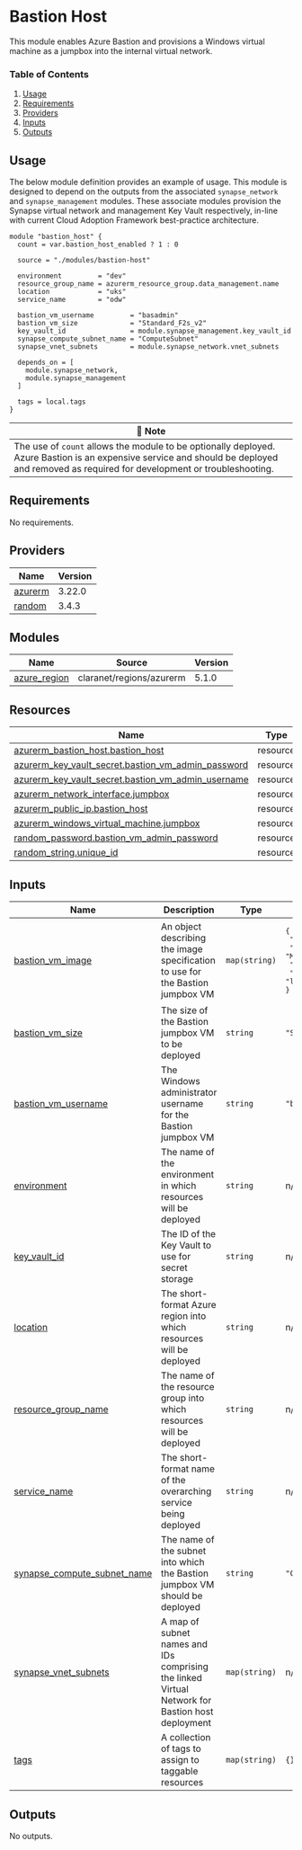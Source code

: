 # Bastion Host
This module enables Azure Bastion and provisions a Windows virtual machine as a jumpbox into the internal virtual network.

### Table of Contents
1. [Usage](#usage)
2. [Requirements](#requirements)
3. [Providers](#Providers)
4. [Inputs](#inputs)
5. [Outputs](#outputs)

## Usage
The below module definition provides an example of usage. This module is designed to depend on the outputs from the associated `synapse_network` and `synapse_management` modules. These associate modules provision the Synapse virtual network and management Key Vault respectively, in-line with current Cloud Adoption Framework best-practice architecture.
```
module "bastion_host" {
  count = var.bastion_host_enabled ? 1 : 0

  source = "./modules/bastion-host"

  environment         = "dev"
  resource_group_name = azurerm_resource_group.data_management.name
  location            = "uks"
  service_name        = "odw"

  bastion_vm_username         = "basadmin"
  bastion_vm_size             = "Standard_F2s_v2"
  key_vault_id                = module.synapse_management.key_vault_id
  synapse_compute_subnet_name = "ComputeSubnet"
  synapse_vnet_subnets        = module.synapse_network.vnet_subnets

  depends_on = [
    module.synapse_network,
    module.synapse_management
  ]

  tags = local.tags
}
```

| :scroll: Note |
|----------|
| The use of `count` allows the module to be optionally deployed. Azure Bastion is an expensive service and should be deployed and removed as required for development or troubleshooting. |

<!-- BEGINNING OF PRE-COMMIT-TERRAFORM DOCS HOOK -->
## Requirements

No requirements.

## Providers

| Name | Version |
|------|---------|
| <a name="provider_azurerm"></a> [azurerm](#provider\_azurerm) | 3.22.0 |
| <a name="provider_random"></a> [random](#provider\_random) | 3.4.3 |

## Modules

| Name | Source | Version |
|------|--------|---------|
| <a name="module_azure_region"></a> [azure\_region](#module\_azure\_region) | claranet/regions/azurerm | 5.1.0 |

## Resources

| Name | Type |
|------|------|
| [azurerm_bastion_host.bastion_host](https://registry.terraform.io/providers/hashicorp/azurerm/latest/docs/resources/bastion_host) | resource |
| [azurerm_key_vault_secret.bastion_vm_admin_password](https://registry.terraform.io/providers/hashicorp/azurerm/latest/docs/resources/key_vault_secret) | resource |
| [azurerm_key_vault_secret.bastion_vm_admin_username](https://registry.terraform.io/providers/hashicorp/azurerm/latest/docs/resources/key_vault_secret) | resource |
| [azurerm_network_interface.jumpbox](https://registry.terraform.io/providers/hashicorp/azurerm/latest/docs/resources/network_interface) | resource |
| [azurerm_public_ip.bastion_host](https://registry.terraform.io/providers/hashicorp/azurerm/latest/docs/resources/public_ip) | resource |
| [azurerm_windows_virtual_machine.jumpbox](https://registry.terraform.io/providers/hashicorp/azurerm/latest/docs/resources/windows_virtual_machine) | resource |
| [random_password.bastion_vm_admin_password](https://registry.terraform.io/providers/hashicorp/random/latest/docs/resources/password) | resource |
| [random_string.unique_id](https://registry.terraform.io/providers/hashicorp/random/latest/docs/resources/string) | resource |

## Inputs

| Name | Description | Type | Default | Required |
|------|-------------|------|---------|:--------:|
| <a name="input_bastion_vm_image"></a> [bastion\_vm\_image](#input\_bastion\_vm\_image) | An object describing the image specification to use for the Bastion jumpbox VM | `map(string)` | <pre>{<br>  "offer": "windows-11",<br>  "publisher": "MicrosoftWindowsDesktop",<br>  "sku": "win11-21h2-ent",<br>  "version": "latest"<br>}</pre> | no |
| <a name="input_bastion_vm_size"></a> [bastion\_vm\_size](#input\_bastion\_vm\_size) | The size of the Bastion jumpbox VM to be deployed | `string` | `"Standard_F2s_v2"` | no |
| <a name="input_bastion_vm_username"></a> [bastion\_vm\_username](#input\_bastion\_vm\_username) | The Windows administrator username for the Bastion jumpbox VM | `string` | `"basadmin"` | no |
| <a name="input_environment"></a> [environment](#input\_environment) | The name of the environment in which resources will be deployed | `string` | n/a | yes |
| <a name="input_key_vault_id"></a> [key\_vault\_id](#input\_key\_vault\_id) | The ID of the Key Vault to use for secret storage | `string` | n/a | yes |
| <a name="input_location"></a> [location](#input\_location) | The short-format Azure region into which resources will be deployed | `string` | n/a | yes |
| <a name="input_resource_group_name"></a> [resource\_group\_name](#input\_resource\_group\_name) | The name of the resource group into which resources will be deployed | `string` | n/a | yes |
| <a name="input_service_name"></a> [service\_name](#input\_service\_name) | The short-format name of the overarching service being deployed | `string` | n/a | yes |
| <a name="input_synapse_compute_subnet_name"></a> [synapse\_compute\_subnet\_name](#input\_synapse\_compute\_subnet\_name) | The name of the subnet into which the Bastion jumpbox VM should be deployed | `string` | `"ComputeSubnet"` | no |
| <a name="input_synapse_vnet_subnets"></a> [synapse\_vnet\_subnets](#input\_synapse\_vnet\_subnets) | A map of subnet names and IDs comprising the linked Virtual Network for Bastion host deployment | `map(string)` | n/a | yes |
| <a name="input_tags"></a> [tags](#input\_tags) | A collection of tags to assign to taggable resources | `map(string)` | `{}` | no |

## Outputs

No outputs.
<!-- END OF PRE-COMMIT-TERRAFORM DOCS HOOK -->
